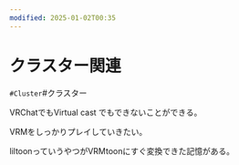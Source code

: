 ```yaml
---
modified: 2025-01-02T00:35
---
```

# クラスター関連

`#Cluster`\#クラスター

VRChatでもVirtual cast でもできないことができる。

VRMをしっかりプレイしていきたい。

liltoonっていうやつがVRMtoonにすぐ変換できた記憶がある。